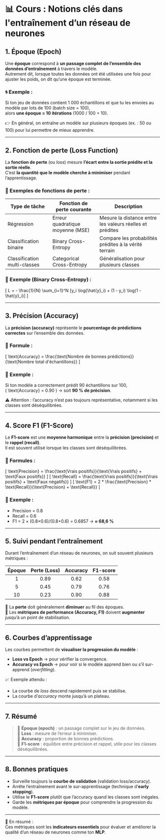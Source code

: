 # 📊 Cours : Notions clés dans l'entraînement d’un réseau de neurones

## 1. Époque (Epoch)

Une **époque** correspond à **un passage complet de l’ensemble des données d’entraînement** à travers le modèle.  
Autrement dit, lorsque toutes les données ont été utilisées une fois pour ajuster les poids, on dit qu’une époque est terminée.

### 🌀 Exemple :
Si ton jeu de données contient 1 000 échantillons et que tu les envoies au modèle par lots de 100 (batch size = 100),  
alors **une époque = 10 itérations** (1000 / 100 = 10).

👉 En général, on entraîne un modèle sur plusieurs époques (ex. : 50 ou 100) pour lui permettre de mieux apprendre.

---

## 2. Fonction de perte (Loss Function)

La **fonction de perte** (ou *loss*) mesure **l’écart entre la sortie prédite et la sortie réelle**.  
C’est **la quantité que le modèle cherche à minimiser** pendant l’apprentissage.

### 🔧 Exemples de fonctions de perte :
| Type de tâche | Fonction de perte courante | Description |
|----------------|-----------------------------|--------------|
| Régression | Erreur quadratique moyenne (MSE) | Mesure la distance entre les valeurs réelles et prédites |
| Classification binaire | Binary Cross-Entropy | Compare les probabilités prédites à la vérité terrain |
| Classification multi-classes | Categorical Cross-Entropy | Généralisation pour plusieurs classes |

### 🧮 Exemple (Binary Cross-Entropy) :
\[
L = - \frac{1}{N} \sum_{i=1}^N [y_i \log(\hat{y}_i) + (1 - y_i) \log(1 - \hat{y}_i)]
\]

---

## 3. Précision (Accuracy)

La **précision (accuracy)** représente le **pourcentage de prédictions correctes** sur l’ensemble des données.  

### 🧮 Formule :
\[
\text{Accuracy} = \frac{\text{Nombre de bonnes prédictions}}{\text{Nombre total d'échantillons}}
\]

### 🧠 Exemple :
Si ton modèle a correctement prédit 90 échantillons sur 100,  
\( \text{Accuracy} = 0.90 \) → soit **90 % de précision**.

⚠️ Attention : l’accuracy n’est pas toujours représentative, notamment si les classes sont déséquilibrées.

---

## 4. Score F1 (F1-Score)

Le **F1-score** est une **moyenne harmonique** entre la **précision (precision)** et le **rappel (recall)**.  
Il est souvent utilisé lorsque les classes sont déséquilibrées.

### 🧮 Formules :
\[
\text{Precision} = \frac{\text{Vrais positifs}}{\text{Vrais positifs} + \text{Faux positifs}}
\]
\[
\text{Recall} = \frac{\text{Vrais positifs}}{\text{Vrais positifs} + \text{Faux négatifs}}
\]
\[
\text{F1} = 2 * \frac{\text{Precision} * \text{Recall}}{\text{Precision} + \text{Recall}}
\]

### 🧠 Exemple :
- Precision = 0.8  
- Recall = 0.6  
- F1 = 2 × (0.8×0.6)/(0.8+0.6) = 0.6857 → **≈ 68,6 %**

---

## 5. Suivi pendant l’entraînement

Durant l’entraînement d’un réseau de neurones, on suit souvent plusieurs métriques :

| Époque | Perte (Loss) | Accuracy | F1-score |
|:------:|:-------------:|:---------:|:---------:|
| 1 | 0.89 | 0.62 | 0.58 |
| 5 | 0.45 | 0.79 | 0.76 |
| 10 | 0.23 | 0.90 | 0.88 |

🔹 La **perte** doit généralement **diminuer** au fil des époques.  
🔹 Les **métriques de performance (Accuracy, F1)** doivent **augmenter** jusqu’à un point de stabilisation.  

---

## 6. Courbes d’apprentissage

Les courbes permettent de **visualiser la progression du modèle** :

- **Loss vs Epoch** → pour vérifier la convergence.  
- **Accuracy vs Epoch** → pour voir si le modèle apprend bien ou s’il sur-apprend (*overfitting*).

📈 Exemple attendu :
- La courbe de *loss* descend rapidement puis se stabilise.  
- La courbe d’*accuracy* monte jusqu’à un plateau.  

---

## 7. Résumé

> 🔹 **Époque (epoch)** : un passage complet sur le jeu de données.  
> 🔹 **Loss** : mesure de l’erreur à minimiser.  
> 🔹 **Accuracy** : proportion de bonnes prédictions.  
> 🔹 **F1-score** : équilibre entre précision et rappel, utile pour les classes déséquilibrées.

---

## 8. Bonnes pratiques

- Surveille toujours la **courbe de validation** (validation loss/accuracy).  
- Arrête l’entraînement avant le sur-apprentissage (technique d’**early stopping**).  
- Utilise le **F1-score** plutôt que l’accuracy quand les classes sont inégales.  
- Garde les **métriques par époque** pour comprendre la progression du modèle.

---

🧠 En résumé :  
Ces métriques sont les **indicateurs essentiels** pour évaluer et améliorer la qualité d’un réseau de neurones comme ton **MLP**.
